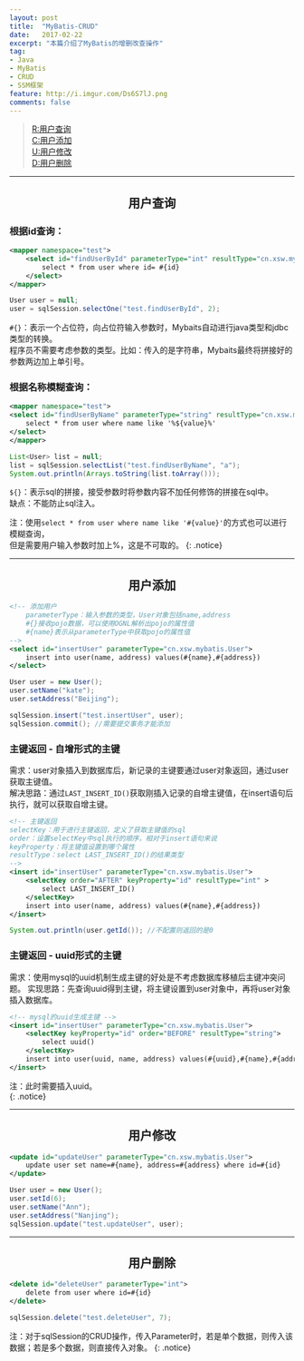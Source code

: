 ```yaml
---
layout: post
title:  "MyBatis-CRUD"
date:   2017-02-22
excerpt: "本篇介绍了MyBatis的增删改查操作"
tag:
- Java 
- MyBatis
- CRUD
- SSM框架
feature: http://i.imgur.com/Ds6S7lJ.png
comments: false
---  
```


><a href="#1">R:用户查询</a>  
><a href="#2">C:用户添加</a>   
><a href="#2">U:用户修改</a>  
><a href="#3">D:用户删除</a>   


***

<a name="1"></a>

## <center>用户查询</center>   

### 根据id查询：  

```xml
<mapper namespace="test">
	<select id="findUserById" parameterType="int" resultType="cn.xsw.mybatis.User">
		select * from user where id= #{id}
	</select>
</mapper>
```

```java
User user = null;
user = sqlSession.selectOne("test.findUserById", 2);
```

`#{}`：表示一个占位符，向占位符输入参数时，Mybaits自动进行java类型和jdbc类型的转换。  
程序员不需要考虑参数的类型。比如：传入的是字符串，Mybaits最终将拼接好的参数两边加上单引号。


### 根据名称模糊查询：

```xml
<mapper namespace="test">
<select id="findUserByName" parameterType="string" resultType="cn.xsw.mybatis.User">
	select * from user where name like '%${value}%'
</select>
</mapper>
```


```java
List<User> list = null;
list = sqlSession.selectList("test.findUserByName", "a");
System.out.println(Arrays.toString(list.toArray()));
```

`${}`：表示sql的拼接，接受参数时将参数内容不加任何修饰的拼接在sql中。  
缺点：不能防止sql注入。 


注：使用`select * from user where name like '#{value}'`的方式也可以进行模糊查询，   
但是需要用户输入参数时加上%，这是不可取的。
{: .notice}

***

<a name="2"></a>

## <center>用户添加</center> 


```xml
<!-- 添加用户
	parameterType：输入参数的类型，User对象包括name,address
	#{}接收pojo数据，可以使用OGNL解析出pojo的属性值
	#{name}表示从parameterType中获取pojo的属性值
-->
<select id="insertUser" parameterType="cn.xsw.mybatis.User">
	insert into user(name, address) values(#{name},#{address}) 
</select>
```

```java
User user = new User();
user.setName("kate");
user.setAddress("Beijing");

sqlSession.insert("test.insertUser", user);
sqlSession.commit(); //需要提交事务才能添加
```


### 主键返回 - 自增形式的主键

需求：user对象插入到数据库后，新记录的主键要通过user对象返回，通过user获取主键值。  
解决思路：通过`LAST_INSERT_ID()`获取刚插入记录的自增主键值，在insert语句后执行，就可以获取自增主键。  

```xml
<!-- 主键返回
selectKey：用于进行主键返回，定义了获取主键值的sql
order：设置selectKey中sql执行的顺序，相对于insert语句来说
keyProperty：将主键值设置到哪个属性
resultType：select LAST_INSERT_ID()的结果类型
-->
<insert id="insertUser" parameterType="cn.xsw.mybatis.User">
	<selectKey order="AFTER" keyProperty="id" resultType="int" >
		select LAST_INSERT_ID()
	</selectKey>
	insert into user(name, address) values(#{name},#{address}) 
</insert>
```

```java
System.out.println(user.getId()); //不配置则返回的是0
```


### 主键返回 - uuid形式的主键


需求：使用mysql的uuid机制生成主键的好处是不考虑数据库移植后主键冲突问题。
实现思路：先查询uuid得到主键，将主键设置到user对象中，再将user对象插入数据库。

```xml
<!-- mysql的uuid生成主键 -->
<insert id="insertUser" parameterType="cn.xsw.mybatis.User">
	<selectKey keyProperty="id" order="BEFORE" resultType="string">
		select uuid()
	</selectKey>
	insert into user(uuid, name, address) values(#{uuid},#{name},#{address})
</insert>
```

注：此时需要插入uuid。  
{: .notice}


***

<a name="3"></a>

## <center>用户修改</center> 


```xml
<update id="updateUser" parameterType="cn.xsw.mybatis.User">
	update user set name=#{name}, address=#{address} where id=#{id}
</update>
```

```java
User user = new User();
user.setId(6);
user.setName("Ann");
user.setAddress("Nanjing");
sqlSession.update("test.updateUser", user);
```


***

<a name="4"></a>

## <center>用户删除</center> 

```xml
<delete id="deleteUser" parameterType="int">
	delete from user where id=#{id}
</delete>
```

```java
sqlSession.delete("test.deleteUser", 7);
```


注：对于sqlSession的CRUD操作，传入Parameter时，若是单个数据，则传入该数据；若是多个数据，则直接传入对象。
{: .notice}

